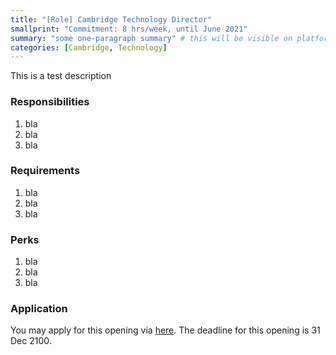 ```yaml
---
title: "[Role] Cambridge Technology Director"
smallprint: "Commitment: 8 hrs/week, until June 2021"
summary: "some one-paragraph summary" # this will be visible on platforms like LinkedIn when sharing
categories: [Cambridge, Technology]
---
```


This is a test description

### Responsibilities
1. bla
2. bla
3. bla

### Requirements
1. bla
2. bla
3. bla


### Perks
1. bla
2. bla
3. bla

### Application
You may apply for this opening via [here](https://google.com). The deadline for this opening is 31 Dec 2100.
